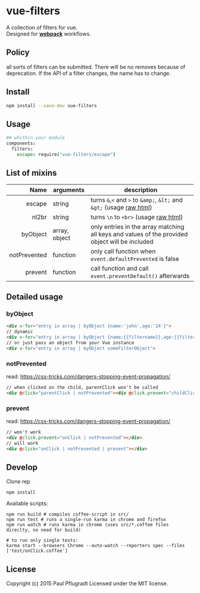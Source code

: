 # vue-filters

A collection of filters for vue.  
Designed for [**webpack**](https://webpack.github.io/) workflows.

## Policy

all sorts of filters can be submitted. There will be no removes because of deprecation. If the API of a filter changes, the name has to change.

## Install

```sh
npm install --save-dev vue-filters

```
## Usage
```coffee
## whithin your module
components:
  filters:
    escape: require("vue-filters/escape")
```
## List of mixins
| Name | arguments| description |
| ---: | ------ |  ------- |
| escape | string | turns `&`,`<` and `>` to `&amp;`, `&lt;` and `&gt;` (usage [raw html](http://vuejs.org/guide/syntax.html#Raw_HTML))|
| nl2br | string | turns `\n` to `<br>` (usage [raw html](http://vuejs.org/guide/syntax.html#Raw_HTML))|
| byObject | array, object | only entries in the array matching all keys and values of the provided object will be included|
| notPrevented | function | only call function when `event.defaultPrevented` is false |
| prevent | function | call function and call `event.preventDefault()` afterwards |

## Detailed usage
### byObject
```html
<div v-for="entry in array | byObject {name:'john',age:'24'}">
// dynamic
<div v-for="entry in array | byObject {name:{{filtername}},age:{{filterage}}}">
// or just pass an object from your Vue instance
<div v-for="entry in array | byObject someFilterObject">
```

### notPrevented
read: https://css-tricks.com/dangers-stopping-event-propagation/
```html
// when clicked on the child, parentClick won't be called
<div @click="parentClick | notPrevented"><div @click.prevent="childClick"></div></div>

```

### prevent
read: https://css-tricks.com/dangers-stopping-event-propagation/
```html
// won't work
<div @click.prevent="onClick | notPrevented"></div>
// will work
<div @click="onClick | notPrevented | prevent"></div>
```

## Develop
Clone rep
```
npm install
```
Available scripts:
```
npm run build # compiles coffee-script in src/
npm run test # runs a single-run karma in chrome and firefox
npm run watch # runs karma in chrome (uses src/*.coffee files direclty, no need for build)

# to run only single tests:
karma start --browsers Chrome --auto-watch --reporters spec --files ['test/onClick.coffee']
```

## License
Copyright (c) 2015 Paul Pflugradt
Licensed under the MIT license.
